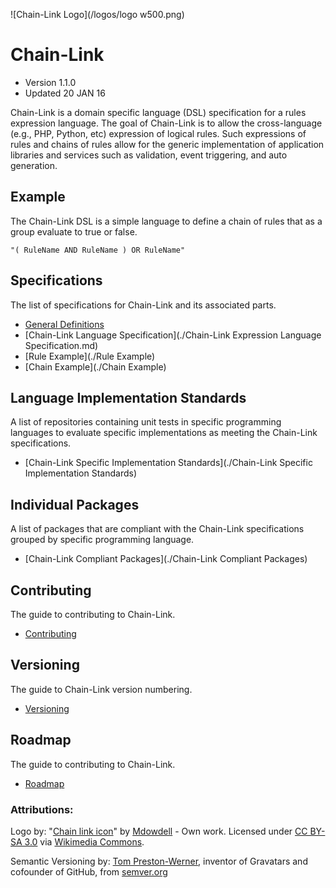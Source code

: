 ![Chain-Link Logo](/logos/logo w500.png)
# Chain-Link
- Version 1.1.0
- Updated 20 JAN 16

Chain-Link is a domain specific language (DSL) specification for a rules expression language. The goal of Chain-Link is to allow the cross-language (e.g., PHP, Python, etc) expression of logical rules. Such expressions of rules and chains of rules allow for the generic implementation of application libraries and services such as validation, event triggering, and auto generation.

## Example
The Chain-Link DSL is a simple language to define a chain of rules that as a group evaluate to true or false.
```
"( RuleName AND RuleName ) OR RuleName"
```

## Specifications
The list of specifications for Chain-Link and its associated parts.
 - [General Definitions](Definitions.md)
 - [Chain-Link Language Specification](./Chain-Link Expression Language Specification.md)
 - [Rule Example](./Rule Example)
 - [Chain Example](./Chain Example)

## Language Implementation Standards
A list of repositories containing unit tests in specific programming languages to evaluate specific implementations as meeting the Chain-Link specifications.
- [Chain-Link Specific Implementation Standards](./Chain-Link Specific Implementation Standards)

## Individual Packages
A list of packages that are compliant with the Chain-Link specifications grouped by specific programming language.
- [Chain-Link Compliant Packages](./Chain-Link Compliant Packages)

## Contributing
The guide to contributing to Chain-Link.
- [Contributing](./Contributing)

## Versioning
The guide to Chain-Link version numbering.
- [Versioning](./Versioning.md)

## Roadmap
The guide to contributing to Chain-Link.
- [Roadmap](./Roadmap)


### Attributions:
Logo by: "<a href="https://commons.wikimedia.org/wiki/File:Chain_link_icon.png#/media/File:Chain_link_icon.png">Chain link icon</a>" by <a href="//commons.wikimedia.org/w/index.php?title=User:Mdowdell&amp;action=edit&amp;redlink=1" class="new" title="User:Mdowdell (page does not exist)">Mdowdell</a> - <span class="int-own-work" lang="en">Own work</span>. Licensed under <a href="http://creativecommons.org/licenses/by-sa/3.0" title="Creative Commons Attribution-Share Alike 3.0">CC BY-SA 3.0</a> via <a href="//commons.wikimedia.org/wiki/">Wikimedia Commons</a>.

Semantic Versioning by:
[Tom Preston-Werner](http://tom.preston-werner.com/), inventor of Gravatars and cofounder of GitHub, from [semver.org](www.semver.org)

